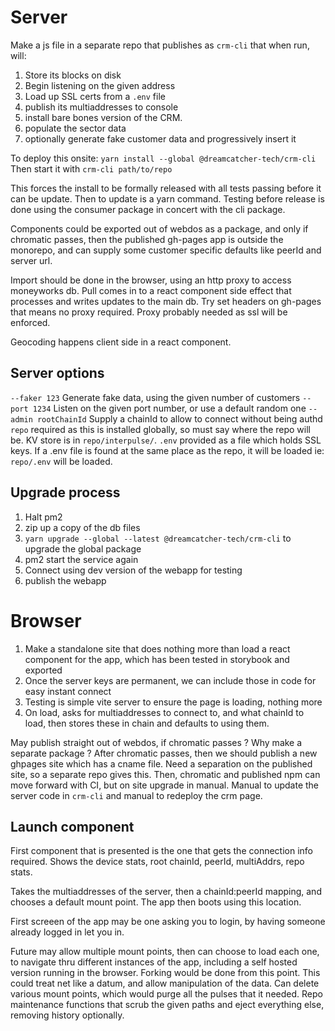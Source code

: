 # Server 
Make a js file in a separate repo that publishes as `crm-cli` that when run, will:
1. Store its blocks on disk
2. Begin listening on the given address
3. Load up SSL certs from a `.env` file
4. publish its multiaddresses to console
5. install bare bones version of the CRM.
6. populate the sector data
7. optionally generate fake customer data and progressively insert it

To deploy this onsite:
`yarn install --global @dreamcatcher-tech/crm-cli`
Then start it with `crm-cli path/to/repo`

This forces the install to be formally released with all tests passing before it can be update.  Then to update is a yarn command.  Testing before release is done using the consumer package in concert with the cli package.

Components could be exported out of webdos as a package, and only if chromatic passes, then the published gh-pages app is outside the monorepo, and can supply some customer specific defaults like peerId and server url.

Import should be done in the browser, using an http proxy to access moneyworks db.  Pull comes in to a react component side effect that processes and writes updates to the main db.  Try set headers on gh-pages that means no proxy required.  Proxy probably needed as ssl will be enforced.

Geocoding happens client side in a react component.

## Server options
`--faker 123` Generate fake data, using the given number of customers
`--port 1234` Listen on the given port number, or use a default random one
`--admin rootChainId` Supply a chainId to allow to connect without being authd
`repo` required as this is installed globally, so must say where the repo will be.  KV store is in `repo/interpulse/`.
`.env` provided as a file which holds SSL keys.  If a .env file is found at the same place as the repo, it will be loaded ie: `repo/.env` will be loaded.

## Upgrade process
1. Halt pm2
2. zip up a copy of the db files
3. `yarn upgrade --global --latest @dreamcatcher-tech/crm-cli` to upgrade the global package
4. pm2 start the service again
5. Connect using dev version of the webapp for testing
6. publish the webapp

# Browser
1. Make a standalone site that does nothing more than load a react component for the app, which has been tested in storybook and exported
2. Once the server keys are permanent, we can include those in code for easy instant connect
3. Testing is simple vite server to ensure the page is loading, nothing more
4. On load, asks for multiaddresses to connect to, and what chainId to load, then stores these in chain and defaults to using them.

May publish straight out of webdos, if chromatic passes ?
Why make a separate package ?
After chromatic passes, then we should publish a new ghpages site which has a cname file.
Need a separation on the published site, so a separate repo gives this.
Then, chromatic and published npm can move forward with CI, but on site upgrade in manual.
Manual to update the server code in `crm-cli` and manual to redeploy the crm page.


## Launch component
First component that is presented is the one that gets the connection info required.
Shows the device stats, root chainId, peerId, multiAddrs, repo stats.

Takes the multiaddresses of the server, then a chainId:peerId mapping, and chooses a default mount point.  The app then boots using this location.

First screeen of the app may be one asking you to login, by having someone already logged in let you in.

Future may allow multiple mount points, then can choose to load each one, to navigate thru different instances of the app, including a self hosted version running in the browser.
Forking would be done from this point.
This could treat net like a datum, and allow manipulation of the data.
Can delete various mount points, which would purge all the pulses that it needed.
Repo maintenance functions that scrub the given paths and eject everything else, removing history optionally.
